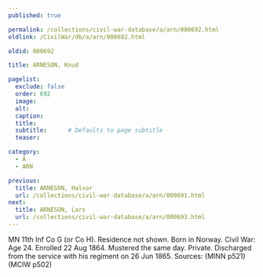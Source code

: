 ```yaml
---
published: true

permalink: /collections/civil-war-database/a/arn/000692.html
oldlink: /CivilWar/db/a/arn/000692.html

oldid: 000692

title: ARNESON, Knud

pagelist:
  exclude: false
  order: 692
  image: 
  alt:
  caption:
  title:
  subtitle:      # Defaults to page subtitle
  teaser:

category: 
  - A 
  - ARN

previous:
  title: ARNESON, Halvor
  url: /collections/civil-war-database/a/arn/000691.html  
next:
  title: ARNESON, Lars
  url: /collections/civil-war-database/a/arn/000693.html   
---
```

MN 11th Inf Co G (or Co H). Residence not shown. Born in Norway. Civil War: Age 24. Enrolled 22 Aug 1864. Mustered the same day. Private. Discharged from the service with his regiment on 26 Jun 1865. Sources: (MINN p521) (MCIW p502)